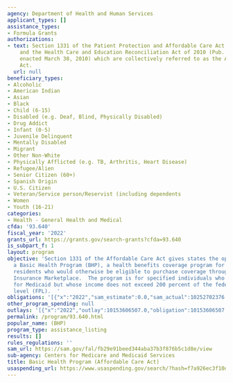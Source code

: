 ```yaml
---
agency: Department of Health and Human Services
applicant_types: []
assistance_types:
- Formula Grants
authorizations:
- text: Section 1331 of the Patient Protection and Affordable Care Act, (Pub. L. 111-148),
    and the Health Care and Education Reconciliation Act of 2010 (Pub. L. 111.152,
    enacted March 30, 2010) which are collectively referred to as the Affordable Care
    Act.
  url: null
beneficiary_types:
- Alcoholic
- American Indian
- Asian
- Black
- Child (6-15)
- Disabled (e.g. Deaf, Blind, Physically Disabled)
- Drug Addict
- Infant (0-5)
- Juvenile Delinquent
- Mentally Disabled
- Migrant
- Other Non-White
- Physically Afflicted (e.g. TB, Arthritis, Heart Disease)
- Refugee/Alien
- Senior Citizen (60+)
- Spanish Origin
- U.S. Citizen
- Veteran/Service person/Reservist (including dependents
- Women
- Youth (16-21)
categories:
- Health - General Health and Medical
cfda: '93.640'
fiscal_year: '2022'
grants_url: https://grants.gov/search-grants?cfda=93.640
is_subpart_f: 1
layout: program
objective: 'Section 1331 of the Affordable Care Act gives states the option of creating
  a Basic Health Program (BHP), a health benefits coverage program for low-income
  residents who would otherwise be eligible to purchase coverage through the Health
  Insurance Marketplace.  The program is for specified individuals who do not qualify
  for Medicaid but whose income does not exceed 200 percent of the federal poverty
  level (FPL).  '
obligations: '[{"x":"2022","sam_estimate":0.0,"sam_actual":10252702376.0,"usa_spending_actual":10153606507.0},{"x":"2023","sam_estimate":10590000000.0,"sam_actual":0.0,"usa_spending_actual":10421793617.0},{"x":"2024","sam_estimate":12100000000.0,"sam_actual":0.0,"usa_spending_actual":3127997399.0}]'
other_program_spending: null
outlays: '[{"x":"2022","outlay":10153606507.0,"obligation":10153606507.0},{"x":"2023","outlay":10421793617.0,"obligation":10421793617.0},{"x":"2024","outlay":3127997399.0,"obligation":3127997399.0}]'
permalink: /program/93.640.html
popular_name: (BHP)
program_type: assistance_listing
results: []
rules_regulations: ''
sam_url: https://sam.gov/fal/fb29e91beed344aba37b3f876b5c1d8e/view
sub-agency: Centers for Medicare and Medicaid Services
title: Basic Health Program (Affordable Care Act)
usaspending_url: https://www.usaspending.gov/search/?hash=f7a926ec3f10d4e2981b0ff6f5a5c315
---
```

